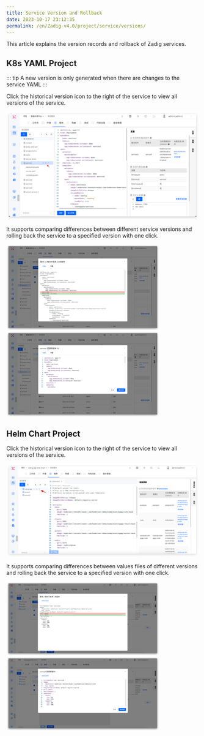 ```yaml
---
title: Service Version and Rollback
date: 2023-10-17 23:12:35
permalink: /en/Zadig v4.0/project/service/versions/
---
```


This article explains the version records and rollback of Zadig services.

## K8s YAML Project

::: tip
A new version is only generated when there are changes to the service YAML
:::

Click the historical version icon to the right of the service to view all versions of the service.

![Historical Version](../../../../_images/service_version_track.png)

It supports comparing differences between different service versions and rolling back the service to a specified version with one click.

<img src="../../../../_images/service_version_track_1.png" width="400">
<img src="../../../../_images/service_version_track_2.png" width="400">

## Helm Chart Project

Click the historical version icon to the right of the service to view all versions of the service.

![Historical Version](../../../../_images/service_helm_version_track.png)

It supports comparing differences between values files of different versions and rolling back the service to a specified version with one click.

<img src="../../../../_images/service_helm_version_track_1.png" width="400">
<img src="../../../../_images/service_helm_version_track_2.png" width="400">